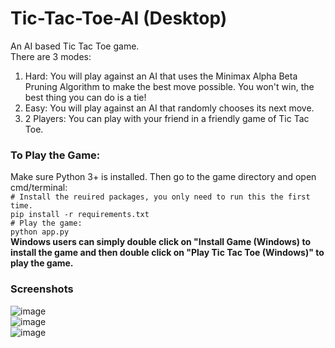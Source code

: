 # Tic-Tac-Toe-AI (Desktop)
 An AI based Tic Tac Toe game.  
 There are 3 modes:  
 1. Hard: You will play against an AI that uses the Minimax Alpha Beta Pruning Algorithm to make the best move possible. You won\'t win, the best thing you can do is a tie!  
 2. Easy: You will play against an AI that randomly chooses its next move.
 3. 2 Players: You can play with your friend in a friendly game of Tic Tac Toe. 
   
### To Play the Game:  
Make sure Python 3+ is installed. Then go to the game directory and open cmd/terminal:  
`# Install the reuired packages, you only need to run this the first time.`  
`pip install -r requirements.txt `  
`# Play the game:`   
`python app.py`  
**Windows users can simply double click on "Install Game (Windows) to install the game and then double click on "Play Tic Tac Toe (Windows)" to play the game.**  
### Screenshots  
![image](https://user-images.githubusercontent.com/34473594/110958283-c0441900-8376-11eb-9dc0-759c2ca5da29.png)  
![image](https://user-images.githubusercontent.com/34473594/110958411-dfdb4180-8376-11eb-9724-3f450565be76.png)  
![image](https://user-images.githubusercontent.com/34473594/110958729-35175300-8377-11eb-9be1-18a642ed5ff7.png)  
